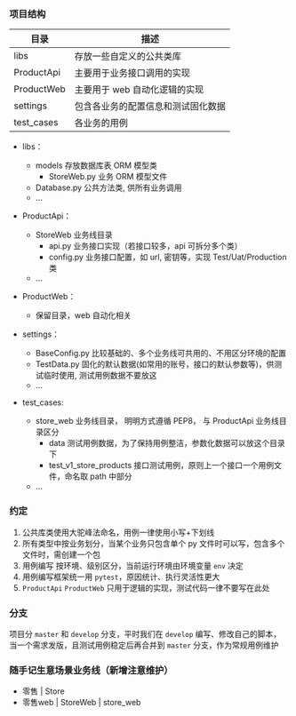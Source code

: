 ### 项目结构

| 目录       | 描述                               |
| ---------- | ---------------------------------- |
| libs       | 存放一些自定义的公共类库           |
| ProductApi | 主要用于业务接口调用的实现         |
| ProductWeb | 主要用于 web 自动化逻辑的实现      |
| settings   | 包含各业务的配置信息和测试固化数据 |
| test_cases | 各业务的用例                       |

- libs：
    - models 存放数据库表 ORM 模型类
        - StoreWeb.py 业务 ORM 模型文件
    - Database.py 公共方法类, 供所有业务调用
    - ...
    
- ProductApi：
    - StoreWeb 业务线目录
        - api.py 业务接口实现（若接口较多，api 可拆分多个类）
        - config.py 业务接口配置，如 url, 密钥等，实现 Test/Uat/Production 类
    - ...

- ProductWeb：
    - 保留目录，web 自动化相关

- settings：
    - BaseConfig.py 比较基础的、多个业务线可共用的、不用区分环境的配置
    - TestData.py 固化的默认数据(如常用的账号，接口的默认参数等)，供测试临时使用, 测试用例数据不要放这
    - ...

- test_cases:
    - store_web 业务线目录， 明明方式遵循 PEP8， 与 ProductApi 业务线目录区分
        - data 测试用例数据，为了保持用例整洁，参数化数据可以放这个目录下
        - test_v1_store_products 接口测试用例，原则上一个接口一个用例文件，命名取 path 中部分
    - ...
    
### 约定
1. 公共库类使用大驼峰法命名，用例一律使用小写+下划线
2. 所有类型中按业务划分，当某个业务只包含单个 py 文件时可以写，包含多个文件时，需创建一个包
3. 用例编写 按环境、级别区分，当前运行环境由环境变量 `env` 决定
4. 用例编写框架统一用 `pytest`，原因统计、执行灵活性更大
5. `ProductApi`   `ProductWeb` 只用于逻辑的实现，测试代码一律不要写在此处


### 分支
项目分 `master` 和 `develop` 分支，平时我们在 `develop` 编写、修改自己的脚本，
当一个需求发版，且测试用例稳定后再合并到 `master` 分支，作为常规用例维护


### 随手记生意场景业务线（新增注意维护）

- 零售 | Store
- 零售web | StoreWeb | store_web





















